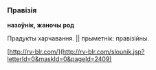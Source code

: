 ### Правізія
**назоўнік, жаночы род**

Прадукты харчавання. || прыметнік: правізійны.

<a rel="author">[http://rv-blr.com/](http://rv-blr.com/slounik.jsp?letterId=0&maskId=0&pageId=2409)</a>
